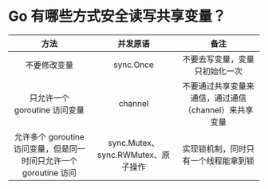 # Go 有哪些方式安全读写共享变量？

| 方法 | 并发原语 | 备注 |
| :-: | :-: | :-: |
| 不要修改变量 | sync.Once | 不要去写变量，变量只初始化一次 |
| 只允许一个 goroutine 访问变量 | channel | 不要通过共享变量来通信，通过通信（channel）来共享变量 |
| 允许多个 goroutine 访问变量，但是同一时间只允许一个 goroutine 访问 | sync.Mutex、sync.RWMutex、原子操作 | 实现锁机制，同时只有一个线程能拿到锁 |